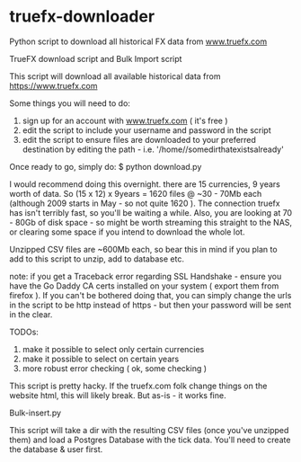 # truefx-downloader
Python script to download all historical FX data from www.truefx.com

 TrueFX download script and
 Bulk Import script

This script will download all available historical data from https://www.truefx.com

Some things you will need to do:
1. sign up for an account with www.truefx.com ( it's free )
2. edit the script to include your username and password in the script 
3. edit the script to ensure files are downloaded to your preferred destination by editing the path - i.e. '/home/<yourlocalusername>/somedirthatexistsalready' 

Once ready to go, simply do:
$ python download.py

I would recommend doing this overnight. there are 15 currencies, 9 years worth of data. So (15 x 12) x 9years = 1620 files @ ~30 - 70Mb each (although 2009 starts in May - so not quite 1620 ). The connection truefx has isn't terribly fast, so you'll be waiting a while. Also, you are looking at 70 - 80Gb of disk space - so might be worth streaming this straight to the NAS, or clearing some space if you intend to download the whole lot.

Unzipped CSV files are ~600Mb each, so bear this in mind if you plan to add to this script to unzip, add to database etc. 

note: if you get a Traceback error regarding SSL Handshake - ensure you have the Go Daddy CA certs installed on your system ( export them from firefox ). If you can't be bothered doing that, you can simply change the urls in the script to be http instead of https - but then your password will be sent in the clear.

TODOs:
1. make it possible to select only certain currencies
2. make it possible to select on certain years
3. more robust error checking ( ok, some checking )

This script is pretty hacky. If the truefx.com folk change things on the website html, this will likely break. But as-is - it works fine.

Bulk-insert.py

This script will take a dir with the resulting CSV files (once you've unzipped them) and load a Postgres Database with the tick data. 
You'll need to create the database & user first.
